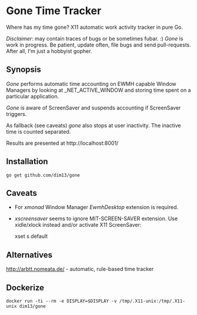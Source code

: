 Gone Time Tracker
=================

Where has my time gone? X11 automatic work activity tracker in pure Go.

_Disclaimer_: may contain traces of bugs or be sometimes fubar. :)
_Gone_ is work in progress. Be patient, update often, file bugs and
send pull-requests.  After all, I'm just a hobbyist gopher.

Synopsis
--------

_Gone_ performs automatic time accounting on EWMH capable Window Managers
by looking at _NET_ACTIVE_WINDOW and storing time spent on a particular
application.

_Gone_ is aware of ScreenSaver and suspends accounting if ScreenSaver
triggers.

As fallback (see caveats) _gone_ also stops at user inactivity.
The inactive time is counted separated.

Results are presented at http://localhost:8001/

Installation
------------

    go get github.com/dim13/gone

Caveats
-------

* For _xmonad_ Window Manager _EwmhDesktop_ extension is required.

* _xscreensaver_ seems to ignore MIT-SCREEN-SAVER extension.
Use xidle/xlock instead and/or activate X11 ScreenSaver:

    xset s default

Alternatives
------------

http://arbtt.nomeata.de/ - automatic, rule-based time tracker

Dockerize
---------

    docker run -ti --rm -e DISPLAY=$DISPLAY -v /tmp/.X11-unix:/tmp/.X11-unix dim13/gone
